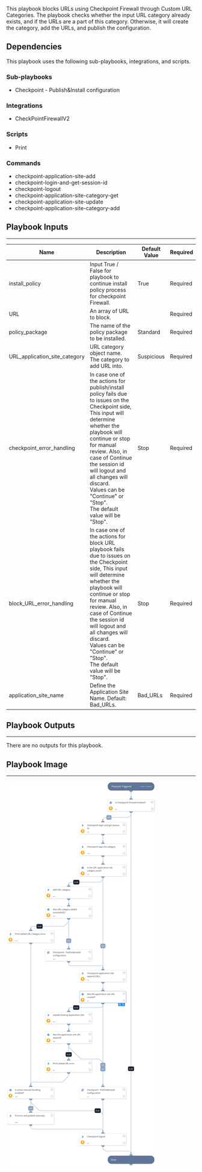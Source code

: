 This playbook blocks URLs using Checkpoint Firewall through Custom URL Categories.
The playbook checks whether the input URL category already exists, and if the URLs are a part of this category. Otherwise, it will create the category, add the URLs, and publish the configuration.

## Dependencies
This playbook uses the following sub-playbooks, integrations, and scripts.

### Sub-playbooks
* Checkpoint - Publish&Install configuration

### Integrations
* CheckPointFirewallV2

### Scripts
* Print

### Commands
* checkpoint-application-site-add
* checkpoint-login-and-get-session-id
* checkpoint-logout
* checkpoint-application-site-category-get
* checkpoint-application-site-update
* checkpoint-application-site-category-add

## Playbook Inputs
---

| **Name** | **Description** | **Default Value** | **Required** |
| --- | --- | --- | --- |
| install_policy | Input True / False for playbook to continue install policy process for checkpoint Firewall. | True | Required |
| URL | An array of URL to block. |  | Required |
| policy_package | The name of the policy package to be installed. | Standard | Required |
| URL_application_site_category | URL category object name.  The category to add URL into. | Suspicious | Required |
| checkpoint_error_handling | In case one of the actions for publish/install policy fails due to issues on the Checkpoint side, This input will determine whether the playbook will continue or stop for manual review. Also, in case of Continue the session id will logout and all changes will discard.<br/>Values can be "Continue" or "Stop".<br/>The default value will be "Stop". | Stop | Required |
| block_URL_error_handling | In case one of the actions for block URL playbook fails due to issues on the Checkpoint side, This input will determine whether the playbook will continue or stop for manual review. Also, in case of Continue the session id will logout and all changes will discard.<br/>Values can be "Continue" or "Stop".<br/>The default value will be "Stop". | Stop | Required |
| application_site_name | Define the Application Site Name. Default: Bad_URLs. | Bad_URLs | Required |

## Playbook Outputs
---
There are no outputs for this playbook.

## Playbook Image
---
![Checkpoint - Block URL](../doc_files/Checkpoint_-_Block_URL.png)